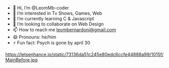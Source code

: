- 👋 Hi, I’m @LeomMb-coder
- 👀 I’m interested in Tv Shows, Games, Web
- 🌱 I’m currently learning C & Javascript
- 💞️ I’m looking to collaborate on Web Design
- 📫 How to reach me leombernardoni@gmail.com
- 😄 Pronouns: he/him
- ⚡ Fun fact: Psych is gone by april 30

https://letsenhance.io/static/73136da51c245e80edc6ccfe44888a99/1015f/MainBefore.jpg

<!---
LeomMb-coder/LeomMb-coder is a ✨ special ✨ repository because its `README.md` (this file) appears on your GitHub profile.
You can click the Preview link to take a look at your changes.
--->
